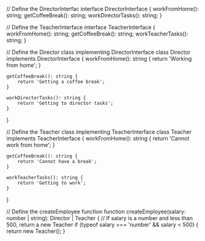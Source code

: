 // Define the DirectorInterfac
interface DirectorInterface {
    workFromHome(): string;
    getCoffeeBreak(): string;
    workDirectorTasks(): string;
}

// Define the TeacherInterface
interface TeacherInterface {
    workFromHome(): string;
    getCoffeeBreak(): string;
    workTeacherTasks(): string;
}

// Define the Director class implementing DirectorInterface
class Director implements DirectorInterface {
    workFromHome(): string {
        return 'Working from home';
    }

    getCoffeeBreak(): string {
        return 'Getting a coffee break';
    }

    workDirectorTasks(): string {
        return 'Getting to director tasks';
    }
}

// Define the Teacher class implementing TeacherInterface
class Teacher implements TeacherInterface {
    workFromHome(): string {
        return 'Cannot work from home';
    }

    getCoffeeBreak(): string {
        return 'Cannot have a break';
    }

    workTeacherTasks(): string {
        return 'Getting to work';
    }
}

// Define the createEmployee function
function createEmployee(salary: number | string): Director | Teacher {
    // If salary is a number and less than 500, return a new Teacher
    if (typeof salary === 'number' && salary < 500) {
        return new Teacher();
    }
